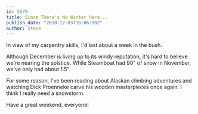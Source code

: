 ```yaml
---
id: 5679
title: Since There's No Winter Here...
publish_date: "2010-12-03T16:06:30Z"
author: Steve
---
```

In view of my carpentry skills, I'd last about a week in the bush.

Although December is living up to its windy reputation, it's hard to believe we're nearing the solstice. While Steamboat had 90" of snow in November, we've only had about 1.5".

For some reason, I've been reading about Alaskan climbing adventures and watching Dick Proenneke carve his wooden masterpieces once again. I think I really need a snowstorm.

Have a great weekend, everyone!
